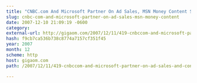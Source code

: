 ```yaml
---
title: "CNBC.com And Microsoft Partner On Ad Sales, MSN Money Content Syndication"
slug: cnbc-com-and-microsoft-partner-on-ad-sales-msn-money-content
date: 2007-12-10 21:09:19 -0600
category: 
external-url: http://gigaom.com/2007/12/11/419-cnbccom-and-microsoft-partner-on-ad-sales-and-content-syndication/
hash: f9cb7ca536b738c8774a7157cf351f45
year: 2007
month: 12
scheme: http
host: gigaom.com
path: /2007/12/11/419-cnbccom-and-microsoft-partner-on-ad-sales-and-content-syndication/

---
```



